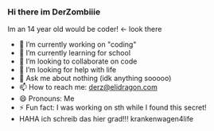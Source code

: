 ### Hi there im DerZombiiie

Im an 14 year old would be coder!
<- look there

- 🔭 I’m currently working on "coding"
- 🌱 I’m currently learning for school
- 👯 I’m looking to collaborate on code
- 🤔 I’m looking for help with life
- 💬 Ask me about nothing (idk anything sooooo)
- 📫 How to reach me: derz@elidragon.com
- 😄 Pronouns: Me
- ⚡ Fun fact: I was working on sth while I found this secret!
- HAHA ich schreib das hier grad!!! krankenwagen4life
